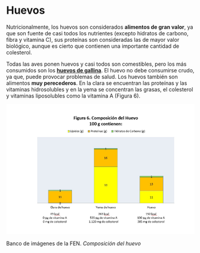# Huevos

Nutricionalmente, los huevos son considerados **alimentos de gran valor**, ya que son fuente de casi todos los nutrientes (excepto hidratos de carbono, fibra y vitamina C), sus proteínas son consideradas las de mayor valor biológico, aunque es cierto que contienen una importante cantidad de colesterol.

Todas las aves ponen huevos y casi todos son comestibles, pero los más consumidos son los **[huevos de gallina](23-huevos.pdf "Huevos")**. El huevo no debe consumirse crudo, ya que, puede provocar problemas de salud. Los huevos también son alimentos **muy perecederos**. En la clara se encuentran las proteínas y las vitaminas hidrosolubles y en la yema se concentran las grasas, el colesterol y vitaminas liposolubles como la vitamina A (Figura 6).


![Huevos](img/Figura_6.jpg "Composición de los huevos")


Banco de imágenes de la FEN. _Composición del huevo_